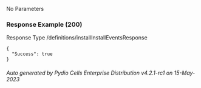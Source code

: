 






 
  


No Parameters



### Response Example (200)
Response Type /definitions/installInstallEventsResponse

```
{
  "Success": true
}
```




###### Auto generated by Pydio Cells Enterprise Distribution v4.2.1-rc1 on 15-May-2023
